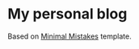 # My personal blog

Based on [Minimal Mistakes](http://mmistakes.github.io/minimal-mistakes) template.
